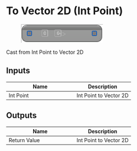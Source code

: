 # To Vector 2D (Int Point)

<div align="left" data-full-width="false">

<figure><img src="../../../../.gitbook/assets/To_Vector_2D_(Int_Point).png" alt=""><figcaption></figcaption></figure>

</div>

Cast from Int Point to Vector 2D

## Inputs

<table><thead><tr><th width="170">Name</th><th>Description</th></tr></thead><tbody><tr><td>Int Point</td><td>Int Point to Vector 2D</td></tr></tbody></table>

## Outputs

<table><thead><tr><th width="170">Name</th><th>Description</th></tr></thead><tbody><tr><td>Return Value</td><td>Int Point to Vector 2D</td></tr></tbody></table>
